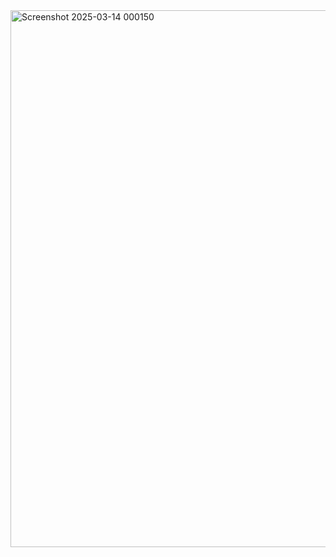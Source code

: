 <img width="939" height="859" alt="Screenshot 2025-03-14 000150" src="https://github.com/user-attachments/assets/c99d44dc-06d6-4f6f-baa2-2d592e2bede7" />
